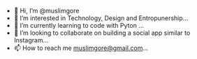 - 👋 Hi, I’m @muslimgore
- 👀 I’m interested in Technology, Design and Entropunership...
- 🌱 I’m currently learning to code with Pyton  ...
- 💞️ I’m looking to collaborate on building a social app similar to Instagram...
- 📫 How to reach me muslimgore@gmail.com...

<!---
muslimgore/muslimgore is a ✨ special ✨ repository because its `README.md` (this file) appears on your GitHub profile.
You can click the Preview link to take a look at your changes.
--->
